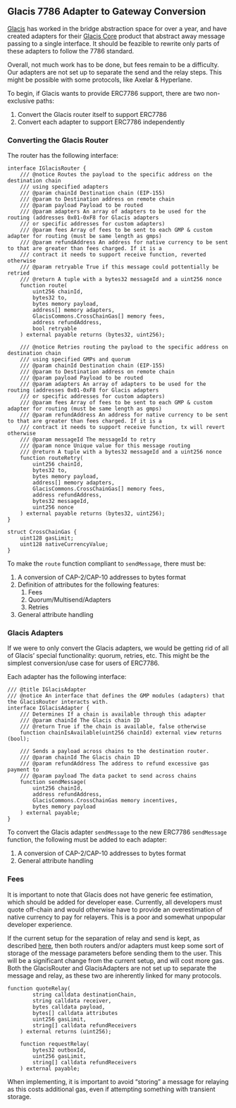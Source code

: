 ## Glacis 7786 Adapter to Gateway Conversion
[Glacis](https://glacislabs.com) has worked in the bridge abstraction space for over a year, and have created adapters 
for their [Glacis Core](https://github.com/glacislabs/v1-core) product that abstract away message passing to a single 
interface. It should be feazible to rewrite only parts of these adapters to follow the 7786 standard.  

Overall, not much work has to be done, but fees remain to be a difficulty. Our adapters are not set up to separate 
the send and the relay steps. This might be possible with some protocols, like Axelar & Hyperlane.  

To begin, if Glacis wants to provide ERC7786 support, there are two non-exclusive paths:

1. Convert the Glacis router itself to support ERC7786
2. Convert each adapter to support ERC7786 independently

### Converting the Glacis Router
The router has the following interface:
```solidity
interface IGlacisRouter {
    /// @notice Routes the payload to the specific address on the destination chain
    /// using specified adapters
    /// @param chainId Destination chain (EIP-155)
    /// @param to Destination address on remote chain
    /// @param payload Payload to be routed
    /// @param adapters An array of adapters to be used for the routing (addresses 0x01-0xF8 for Glacis adapters 
    /// or specific addresses for custom adapters)
    /// @param fees Array of fees to be sent to each GMP & custom adapter for routing (must be same length as gmps)
    /// @param refundAddress An address for native currency to be sent to that are greater than fees charged. If it is a 
    /// contract it needs to support receive function, reverted otherwise
    /// @param retryable True if this message could pottentially be retried
    /// @return A tuple with a bytes32 messageId and a uint256 nonce
    function route(
        uint256 chainId,
        bytes32 to,
        bytes memory payload,
        address[] memory adapters,
        GlacisCommons.CrossChainGas[] memory fees,
        address refundAddress,
        bool retryable
    ) external payable returns (bytes32, uint256);

    /// @notice Retries routing the payload to the specific address on destination chain
    /// using specified GMPs and quorum
    /// @param chainId Destination chain (EIP-155)
    /// @param to Destination address on remote chain
    /// @param payload Payload to be routed
    /// @param adapters An array of adapters to be used for the routing (addresses 0x01-0xF8 for Glacis adapters 
    /// or specific addresses for custom adapters)
    /// @param fees Array of fees to be sent to each GMP & custom adapter for routing (must be same length as gmps)
    /// @param refundAddress An address for native currency to be sent to that are greater than fees charged. If it is a 
    /// contract it needs to support receive function, tx will revert otherwise
    /// @param messageId The messageId to retry
    /// @param nonce Unique value for this message routing
    /// @return A tuple with a bytes32 messageId and a uint256 nonce
    function routeRetry(
        uint256 chainId,
        bytes32 to,
        bytes memory payload,
        address[] memory adapters,
        GlacisCommons.CrossChainGas[] memory fees,
        address refundAddress,
        bytes32 messageId,
        uint256 nonce
    ) external payable returns (bytes32, uint256);
}

struct CrossChainGas {
    uint128 gasLimit;
    uint128 nativeCurrencyValue;
}
```

To make the `route` function compliant to `sendMessage`, there must be: 

1. A conversion of CAP-2/CAP-10 addresses to bytes format
2. Definition of attributes for the following features:
    1. Fees
    2. Quorum/Multisend/Adapters
    3. Retries
3. General attribute handling

### Glacis Adapters
If we were to only convert the Glacis adapters, we would be getting rid of all of Glacis’ special functionality: 
quorum, retries, etc. This might be the simplest conversion/use case for users of ERC7786.  

Each adapter has the following interface:  
```solidity
/// @title IGlacisAdapter
/// @notice An interface that defines the GMP modules (adapters) that the GlacisRouter interacts with.
interface IGlacisAdapter {
    /// Determines If a chain is available through this adapter
    /// @param chainId The Glacis chain ID
    /// @return True if the chain is available, false otherwise
    function chainIsAvailable(uint256 chainId) external view returns (bool);

    /// Sends a payload across chains to the destination router.
    /// @param chainId The Glacis chain ID
    /// @param refundAddress The address to refund excessive gas payment to
    /// @param payload The data packet to send across chains
    function sendMessage(
        uint256 chainId,
        address refundAddress,
        GlacisCommons.CrossChainGas memory incentives,
        bytes memory payload
    ) external payable;
}
```

To convert the Glacis adapter `sendMessage` to the new ERC7786 `sendMessage` function, the following must be added
to each adapter:  

1. A conversion of CAP-2/CAP-10 addresses to bytes format
2. General attribute handling

### Fees
It is important to note that Glacis does not have generic fee estimation, which should be added for developer ease. 
Currently, all developers must quote off-chain and would otherwise have to provide an overestimation of native currency
to pay for relayers. This is a poor and somewhat unpopular developer experience.  

If the current setup for the separation of relay and send is kept, as described [here](https://github.com/ethereum/ERCs/pull/981), 
then both routers and/or adapters must keep some sort of storage of the message parameters before sending them to the user. 
This will be a significant change from the current setup, and will cost more gas. Both the GlacisRouter and GlacisAdapters 
are not set up to separate the message and relay, as these two are inherently linked for many protocols.  

```solidity
function quoteRelay(
        string calldata destinationChain,
        string calldata receiver,
        bytes calldata payload,
        bytes[] calldata attributes
        uint256 gasLimit,
        string[] calldata refundReceivers
    ) external returns (uint256);

    function requestRelay(
        bytes32 outboxId,
        uint256 gasLimit,
        string[] calldata refundReceivers
    ) external payable;
```

When implementing, it is important to avoid “storing” a message for relaying as this costs additional gas, even if attempting
something with transient storage.
